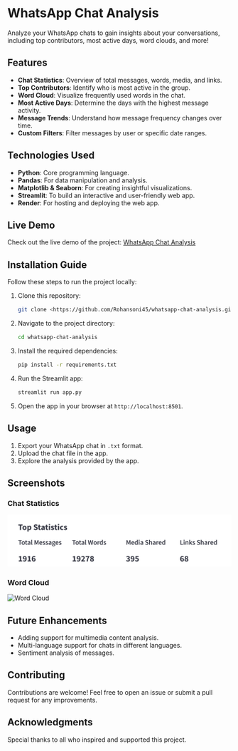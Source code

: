 # WhatsApp Chat Analysis

Analyze your WhatsApp chats to gain insights about your conversations, including top contributors, most active days, word clouds, and more!

## Features
- **Chat Statistics**: Overview of total messages, words, media, and links.
- **Top Contributors**: Identify who is most active in the group.
- **Word Cloud**: Visualize frequently used words in the chat.
- **Most Active Days**: Determine the days with the highest message activity.
- **Message Trends**: Understand how message frequency changes over time.
- **Custom Filters**: Filter messages by user or specific date ranges.

## Technologies Used
- **Python**: Core programming language.
- **Pandas**: For data manipulation and analysis.
- **Matplotlib & Seaborn**: For creating insightful visualizations.
- **Streamlit**: To build an interactive and user-friendly web app.
- **Render**: For hosting and deploying the web app.

## Live Demo
Check out the live demo of the project: [WhatsApp Chat Analysis](https://whatsapp-chat-analysis-f0yl.onrender.com)

## Installation Guide
Follow these steps to run the project locally:

1. Clone this repository:
   ```bash
   git clone <https://github.com/Rohansoni45/whatsapp-chat-analysis.git>
   ```

2. Navigate to the project directory:
   ```bash
   cd whatsapp-chat-analysis
   ```

3. Install the required dependencies:
   ```bash
   pip install -r requirements.txt
   ```

4. Run the Streamlit app:
   ```bash
   streamlit run app.py
   ```

5. Open the app in your browser at `http://localhost:8501`.

## Usage
1. Export your WhatsApp chat in `.txt` format.
2. Upload the chat file in the app.
3. Explore the analysis provided by the app.

## Screenshots
### Chat Statistics
![Chat Statistics](https://github.com/Rohansoni45/whatsapp-chat-analysis/blob/master/images/chat%20statistics.PNG)

### Word Cloud
![Word Cloud]()

## Future Enhancements
- Adding support for multimedia content analysis.
- Multi-language support for chats in different languages.
- Sentiment analysis of messages.

## Contributing
Contributions are welcome! Feel free to open an issue or submit a pull request for any improvements.

## Acknowledgments
Special thanks to all who inspired and supported this project.
